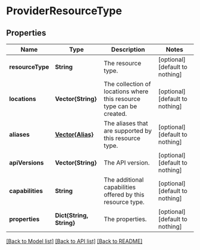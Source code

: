 # ProviderResourceType


## Properties
Name | Type | Description | Notes
------------ | ------------- | ------------- | -------------
**resourceType** | **String** | The resource type. | [optional] [default to nothing]
**locations** | **Vector{String}** | The collection of locations where this resource type can be created. | [optional] [default to nothing]
**aliases** | [**Vector{Alias}**](Alias.md) | The aliases that are supported by this resource type. | [optional] [default to nothing]
**apiVersions** | **Vector{String}** | The API version. | [optional] [default to nothing]
**capabilities** | **String** | The additional capabilities offered by this resource type. | [optional] [default to nothing]
**properties** | **Dict{String, String}** | The properties. | [optional] [default to nothing]


[[Back to Model list]](../README.md#models) [[Back to API list]](../README.md#api-endpoints) [[Back to README]](../README.md)


